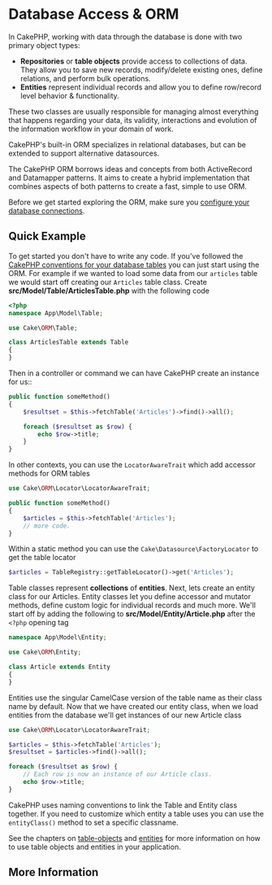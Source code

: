 # Database Access & ORM

In CakePHP,  working with data through the database is done with two primary object types:

- **Repositories** or **table objects** provide access to collections of data.
  They allow you to save new records, modify/delete existing ones, define
  relations, and perform bulk operations.
- **Entities** represent individual records and allow you to define row/record
  level behavior & functionality.

These two classes are usually responsible for managing almost everything
that happens regarding your data, its validity, interactions and evolution
of the information workflow in your domain of work.

CakePHP's built-in ORM specializes in relational databases, but can be extended
to support alternative datasources.

The CakePHP ORM borrows ideas and concepts from both ActiveRecord and Datamapper
patterns. It aims to create a hybrid implementation that combines aspects of
both patterns to create a fast, simple to use ORM.

Before we get started exploring the ORM, make sure you [configure your
database connections](orm/database-basics.md#database-configuration).

## Quick Example

To get started you don't have to write any code. If you've followed the
[CakePHP conventions for your database tables](intro/conventions.md#model-and-database-conventions) you can just start using the ORM. For example
if we wanted to load some data from our `articles` table we would start off
creating our `Articles` table class. Create
**src/Model/Table/ArticlesTable.php** with the following code

```php
<?php
namespace App\Model\Table;

use Cake\ORM\Table;

class ArticlesTable extends Table
{
}

```

Then in a controller or command we can have CakePHP create an instance for us::

```php
public function someMethod()
{
    $resultset = $this->fetchTable('Articles')->find()->all();

    foreach ($resultset as $row) {
        echo $row->title;
    }
}

```

In other contexts, you can use the `LocatorAwareTrait` which add accessor methods for ORM tables

```php
use Cake\ORM\Locator\LocatorAwareTrait;

public function someMethod()
{
    $articles = $this->fetchTable('Articles');
    // more code.
}

```

Within a static method you can use the `Cake\Datasource\FactoryLocator`
to get the table locator

```php
$articles = TableRegistry::getTableLocator()->get('Articles');

```

Table classes represent **collections** of **entities**. Next, lets create an
entity class for our Articles. Entity classes let you define accessor and
mutator methods, define custom logic for individual records and much more. We'll
start off by adding the following to **src/Model/Entity/Article.php** after the
`<?php` opening tag

```php
namespace App\Model\Entity;

use Cake\ORM\Entity;

class Article extends Entity
{
}

```

Entities use the singular CamelCase version of the table name as their class
name by default. Now that we have created our entity class, when we
load entities from the database we'll get instances of our new Article class

```php
use Cake\ORM\Locator\LocatorAwareTrait;

$articles = $this->fetchTable('Articles');
$resultset = $articles->find()->all();

foreach ($resultset as $row) {
    // Each row is now an instance of our Article class.
    echo $row->title;
}

```

CakePHP uses naming conventions to link the Table and Entity class together. If
you need to customize which entity a table uses you can use the
`entityClass()` method to set a specific classname.

See the chapters on [table-objects](orm/table-objects.md) and [entities](orm/entities.md) for more
information on how to use table objects and entities in your application.

## More Information
